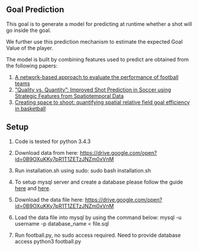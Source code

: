 ##  Goal Prediction

This goal is to generate a model for predicting at runtime whether a shot will go inside the goal. 

We further use this prediction mechanism to estimate the expected Goal Value of the player. 

The model is built by combining features used to predict are obtained from the following papers:

1. [A network-based approach to evaluate the performance of
football teams](http://ceur-ws.org/Vol-1970/paper-07.pdf)
2. ["Quality vs. Quantity”: Improved Shot Prediction in Soccer using Strategic Features from Spatiotemporal Data](http://www.sloansportsconference.com/wp-content/uploads/2015/02/SSAC15-RP-Finalist-Quality-vs-Quantity.pdf)
3. [Creating space to shoot: quantifying spatial relative field goal
efficiency in basketball](https://www.degruyter.com/view/j/jqas.2014.10.issue-3/jqas-2013-0094/jqas-2013-0094.xml)

## Setup

1. Code is tested for python 3.4.3

2. Download data from here:
https://drive.google.com/open?id=0B9OXuKKy7pR1T1ZETzJNZm0xVnM

3. Run installation.sh using sudo:
	sudo bash installation.sh

4. To setup mysql server and create a database please follow the guide [here](https://www.digitalocean.com/community/tutorials/how-to-install-mysql-on-ubuntu-18-04) and [here](https://www.a2hosting.ca/kb/developer-corner/mysql/managing-mysql-databases-and-users-from-the-command-line).

5. Download the data file here:
https://drive.google.com/open?id=0B9OXuKKy7pR1T1ZETzJNZm0xVnM

6. Load the data file into mysql by using the command below:
mysql -u username -p database_name < file.sql

7. Run football.py, no sudo access required. Need to provide database access
	python3 football.py <host> <user> <password> <database>